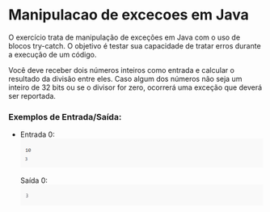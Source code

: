 # Manipulacao de excecoes em Java

O exercício trata de manipulação de exceções em Java com o uso de blocos try-catch. O objetivo é testar sua capacidade de tratar erros durante a execução de um código.

Você deve receber dois números inteiros como entrada e calcular o resultado da divisão entre eles. Caso algum dos números não seja um inteiro de 32 bits ou se o divisor for zero, ocorrerá uma exceção que deverá ser reportada.

### Exemplos de Entrada/Saída:

* Entrada 0:\
  ![imagens/img1.png](imagens/img1.png)

  Saída 0:\
    ![imagens/img2.png](imagens/img2.png)


